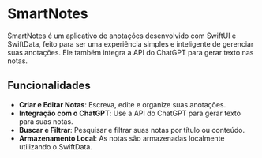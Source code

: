 # SmartNotes

SmartNotes é um aplicativo de anotações desenvolvido com SwiftUI e SwiftData, feito para ser uma experiência simples e inteligente de gerenciar suas anotações. Ele também integra a API do ChatGPT para gerar texto nas notas.

## Funcionalidades

- **Criar e Editar Notas**: Escreva, edite e organize suas anotações.
- **Integração com o ChatGPT**: Use a API do ChatGPT para gerar texto para suas notas.
- **Buscar e Filtrar**: Pesquisar e filtrar suas notas por título ou conteúdo.
- **Armazenamento Local**: As notas são armazenadas localmente utilizando o SwiftData.

